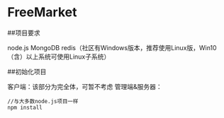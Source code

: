 # FreeMarket
 
##项目要求

node.js
MongoDB
redis（社区有Windows版本，推荐使用Linux版，Win10（含）以上系统可使用Linux子系统）

##初始化项目

客户端：该部分为完全体，可暂不考虑
管理端&服务器：
```
//与大多数node.js项目一样
npm install

```
